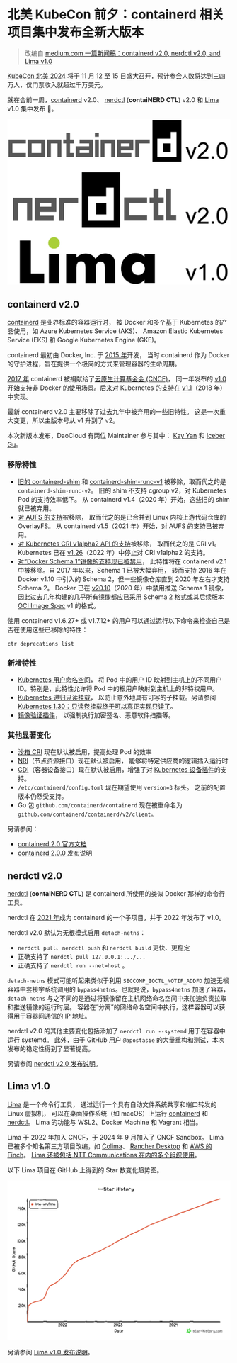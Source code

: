 # 北美 KubeCon 前夕：containerd 相关项目集中发布全新大版本

> 改编自 [medium.com 一篇新闻稿：containerd v2.0, nerdctl v2.0, and Lima v1.0](https://medium.com/nttlabs/containerd-v2-0-nerdctl-v2-0-lima-v1-0-93026b5839f8)

[KubeCon 北美 2024](https://events.linuxfoundation.org/kubecon-cloudnativecon-north-america/)
将于 11 月 12 至 15 日盛大召开，预计参会人数将达到三四万人，仅门票收入就超过千万美元。

就在会前一周，[containerd](https://github.com/containerd/containerd) v2.0、
[nerdctl](https://github.com/containerd/nerdctl) (**contaiNERD CTL**) v2.0
和 [Lima](https://lima-vm.io/) v1.0 集中发布 🎉。

![three-container-runtime](./images/containerd01.png)

## containerd v2.0

[containerd](https://github.com/containerd/containerd) 是业界标准的容器运行时，
被 Docker 和多个基于 Kubernetes 的产品使用，如 Azure Kubernetes Service (AKS)、
Amazon Elastic Kubernetes Service (EKS) 和 Google Kubernetes Engine (GKE)。

containerd 最初由 Docker, Inc. 于
[2015 年](http://web.archive.org/web/20151217223538/https://containerd.tools/)开发，
当时 containerd 作为 Docker 的守护进程，旨在提供一个极简的方式来管理容器的生命周期。

[2017 年](https://www.cncf.io/announcements/2017/03/29/containerd-joins-cloud-native-computing-foundation/)
containerd 被捐献给了[云原生计算基金会 (CNCF)](https://cncf.io/)，
同一年发布的 [v1.0](https://github.com/containerd/containerd/releases/tag/v1.0.0)
开始支持非 Docker 的使用场景。后来对 Kubernetes 的支持在
[v1.1](https://github.com/containerd/containerd/releases/tag/v1.1.0)（2018 年）中实现。

最新 containerd v2.0 主要移除了过去九年中被弃用的一些旧特性。
这是一次重大变更，所以主版本号从 v1 升到了 v2。

本次新版本发布，DaoCloud 有两位 Maintainer 参与其中：
[Kay Yan](https://github.com/yankay) 和 [Iceber Gu](https://github.com/Iceber)。

### 移除特性

- [旧的 containerd-shim](https://github.com/containerd/containerd/pull/8262) 和
  [containerd-shim-runc-v1](https://github.com/containerd/containerd/pull/8262)
  被移除，取而代之的是 `containerd-shim-runc-v2`。
  旧的 shim 不支持 cgroup v2，对 Kubernetes Pod 的支持效率低下。
  从 containerd v1.4（2020 年）开始，这些旧的 shim 就已被弃用。
- [对 AUFS 的支持](https://github.com/containerd/containerd/pull/8263)被移除，
  取而代之的是已合并到 Linux 内核上游代码仓库的 OverlayFS。
  从 containerd v1.5（2021 年）开始，对 AUFS 的支持已被弃用。
- [对 Kubernetes CRI v1alpha2 API 的支持](https://github.com/containerd/containerd/pull/8276)被移除，
  取而代之的是 CRI v1。Kubernetes 已在 [v1.26](https://github.com/kubernetes/kubernetes/blob/v1.26.0/CHANGELOG/CHANGELOG-1.26.md?plain=1#L482)（2022 年）中停止对 CRI v1alpha2 的支持。
- [对“Docker Schema 1”镜像的支持现已被禁用](https://github.com/containerd/containerd/pull/9765)，
  此特性将在 containerd v2.1 中被移除。自 2017 年以来，Schema 1 已被大幅弃用，
  转而支持 2016 年在 Docker v1.10 中引入的 Schema 2，但一些镜像仓库直到 2020 年左右才支持 Schema 2。
  Docker 已在 [v20.10](https://github.com/moby/moby/pull/41295)（2020 年）中禁用推送 Schema 1 镜像，
  因此过去几年构建的几乎所有镜像都应已采用 Schema 2 格式或其后续版本
  [OCI Image Spec](https://github.com/opencontainers/image-spec) v1 的格式。

使用 containerd v1.6.27+ 或 v1.7.12+ 的用户可以通过运行以下命令来检查自己是否在使用这些已移除的特性：

```shell
ctr deprecations list
```

### 新增特性

- [Kubernetes 用户命名空间](https://kubernetes.io/docs/concepts/workloads/pods/user-namespaces/)，
  将 Pod 中的用户 ID 映射到主机上的不同用户 ID。特别是，此特性允许将 Pod 中的根用户映射到主机上的非特权用户。
- [Kubernetes 递归只读挂载](https://kubernetes.io/docs/concepts/storage/volumes/#read-only-mounts)，
  以防止意外地具有可写的子挂载。另请参阅
  [Kubernetes 1.30：只读卷挂载终于可以真正实现只读了](https://kubernetes.io/blog/2024/04/23/recursive-read-only-mounts/)。
- [镜像验证插件](https://github.com/containerd/containerd/blob/v2.0.0/docs/image-verification.md)，
  以强制执行加密签名、恶意软件扫描等。

### 其他显著变化

- [沙箱 CRI](https://github.com/containerd/containerd/issues/4131) 现在默认被启用，提高处理 Pod 的效率
- [NRI](https://github.com/containerd/nri)（节点资源接口）现在默认被启用，
  能够将特定供应商的逻辑插入运行时
- [CDI](https://github.com/cncf-tags/container-device-interface)（容器设备接口）现在默认被启用，增强了对
  [Kubernetes 设备插件](https://github.com/kubernetes/enhancements/tree/master/keps/sig-node/4009-add-cdi-devices-to-device-plugin-api)的支持。
- `/etc/containerd/config.toml` 现在期望使用 `version=3` 标头。
  之前的配置版本仍然受支持。
- Go 包 `github.com/containerd/containerd` 现在被重命名为 `github.com/containerd/containerd/v2/client`。

另请参阅：

- [containerd 2.0 官方文档](https://github.com/containerd/containerd/blob/v2.0.0/docs/containerd-2.0.md)
- [containerd 2.0.0 发布说明](https://github.com/containerd/containerd/releases/tag/v2.0.0)

## nerdctl v2.0

[nerdctl](https://github.com/containerd/nerdctl) (**contaiNERD CTL**)
是 containerd 所使用的类似 Docker 那样的命令行工具。

nerdctl 在 [2021 年](https://github.com/containerd/project/issues/69)成为
containerd 的一个子项目，并于 2022 年发布了 v1.0。

nerdctl v2.0 默认为无根模式启用 `detach-netns`：

- `nerdctl pull`、`nerdctl push` 和 `nerdctl build` 更快、更稳定
- 正确支持了 `nerdctl pull 127.0.0.1:.../...`
- 正确支持了 `nerdctl run --net=host` 。

`detach-netns` 模式可能听起来类似于利用 `SECCOMP_IOCTL_NOTIF_ADDFD`
加速无根容器中套接字系统调用的 `bypass4netns`。也就是说，`bypass4netns` 加速了容器，
`detach-netns` 与之不同的是通过将镜像留在主机网络命名空间中来加速负责拉取和推送镜像的运行时层。
容器在“分离”的网络命名空间中执行，这样容器可以获得用于容器间通信的 IP 地址。

nerdctl v2.0 的其他主要变化包括添加了 `nerdctl run --systemd` 用于在容器中运行 systemd。
此外，由于 GitHub 用户 `@apostasie` 的大量重构和测试，本次发布的稳定性得到了显著提高。

另请参阅 [nerdctl v2.0 发布说明](https://github.com/containerd/nerdctl/releases/tag/v2.0.0)。

## Lima v1.0

[Lima](https://lima-vm.io/) 是一个命令行工具，
通过运行一个具有自动文件系统共享和端口转发的 Linux 虚拟机，
可以在桌面操作系统（如 macOS）上运行
[containerd](https://github.com/containerd/containerd) 和
[nerdctl](https://github.com/containerd/nerdctl)。
Lima 的功能与 WSL2、Docker Machine 和 Vagrant 相当。

Lima 于 2022 年加入 CNCF，于 2024 年 9 月加入了 CNCF Sandbox。
Lima 已被多个知名第三方项目改编，如 [Colima](https://github.com/abiosoft/colima)、
[Rancher Desktop](https://rancherdesktop.io/) 和
[AWS 的 Finch](https://aws.amazon.com/blogs/opensource/introducing-finch-an-open-source-client-for-container-development/)。
[Lima 还被包括 NTT Communications 在内的多个组织使用](https://github.com/lima-vm/lima/discussions/2390#discussioncomment-9732082)。

以下 Lima 项目在 GitHub 上得到的 Star 数变化趋势图。

![star history](./images/containerd02.png)

另请参阅 [Lima v1.0 发布说明](https://github.com/lima-vm/lima/releases/tag/v1.0.0)。
